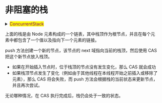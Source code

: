 # 非阻塞的栈

<details>

<summary><mark style="color:purple;">ConcurrentStack</mark></summary>

```java
public class ConcurrentStack<E> {

    private AtomicReference<Node<E>> top = new AtomicReference<>();

    public void push(E e) {
        Node<E> newNode = new Node<>(e);
        Node<E> oldNode;
        do {
            oldNode = top.get();
            newNode.next = oldNode;
        } while (!top.compareAndSet(oldNode, newNode));
    }

    public E pop() {
        while (true) {
            Node<E> oldTop = top.get();
            if (oldTop != null) {
                if (top.compareAndSet(oldTop, oldTop.next)) {
                    oldTop.next = null;
                    return oldTop.val;
                }
            } else {
                return null;
            }
        }
    }
}
```

</details>

上面的栈是由 Node 元素构成的一个链表，其中栈顶作为根节点，并且在每个元素中都包含了一个值以及指向下一个元素的链接。

push 方法创建一个新的节点，该节点的 next 域指向当前的栈顶，然后使用 CAS 把这个新节点放入栈顶。

* 如果在开始插入节点时，位于栈顶的节点没有发生变化，那么 CAS 就会成功
* 如果栈顶节点发生了变化（例如由于其他线程在本线程开始之前插入或移除了元素），那么 CAS 将会失败，而 push 方法会根据栈的当前状态来更新节点，并且再次尝试。

无论哪种情况，在 CAS 执行完成后，栈仍会处于一致的状态。
